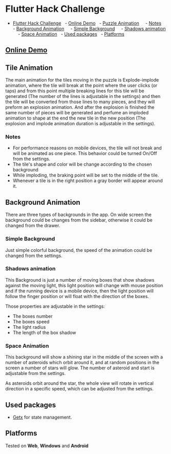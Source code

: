 # Flutter Hack Challenge

- [Flutter Hack Challenge](#flutter-hack-challenge)
  - [Online Demo](#online-demo)
  - [Puzzle Animation](#puzzle-animation)
    - [Notes](#notes)
  - [Background Animation](#background-animation)
    - [Simple Background](#simple-background)
    - [Shadows animation](#shadows-animation)
    - [Space Animation](#space-animation)
  - [Used packages](#used-packages)
  - [Platforms](#platforms)

## [Online Demo](https://schabanbo.github.io/puzzle_hack/#/)

## Tile Animation

The main animation for the tiles moving in the puzzle is Explode-implode animation, where the tile will break at the point where the user clicks (or taps) and from this point multiple breaking lines for this tile will be generated (The number of the lines is adjustable in the settings) and then the tile will be converted from those lines to many pieces, and they will preform an explosion animation. And after the explosion is finished the same number of pieces will be generated and perfume an imploded animation to shape at the end the new tile in the new position (The explosion and implode animation duration is adjustable in the settings).

### Notes

- For performance reasons on mobile devices, the tile will not break and will be animated as one piece. This behavior could be turned On/Off from the settings.
- The tile's shape and color will be change according to the chosen background
- While imploding, the braking point will be set to the middle of the tile.
- Whenever a tile is in the right position a gray border will appear around it.

## Background Animation

There are three types of backgrounds in the app. On wide screen the background could be changes from the sidebar, otherwise it could be changed from the drawer.

### Simple Background

Just simple colorful background, the speed of the animation could be changed from the settings.

### Shadows animation

This Background is just a number of moving boxes that show shadows against the moving light, this light position will change with mouse position and if the running device is a mobile device, then the light position will follow the finger position or will float with the direction of the boxes.

Those properties are adjustable in the settings:

- The boxes number
- The boxes speed
- The light radius
- The length of the box shadow

### Space Animation

This background will show a shining star in the middle of the screen with a number of asteroids which orbit around it, and at random positions in the screen a number of stars will glow. The number of asteroid and start is adjustable from the settings.

As asteroids orbit around the star, the whole view will rotate in vertical direction in a specific speed, which can be adjusted from the settings.

## Used packages

- [Getx](https://pub.dev/packages/get) for state management.

## Platforms

Tested on **Web**, **Windows** and **Android**

